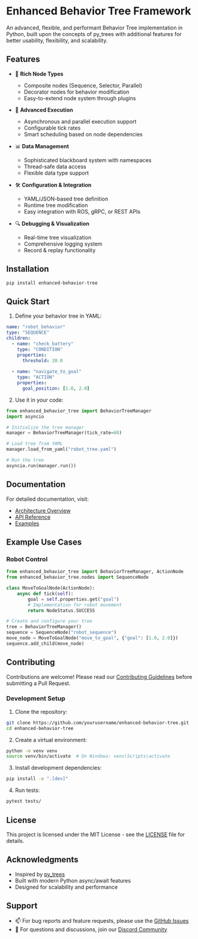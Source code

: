 # Enhanced Behavior Tree Framework

An advanced, flexible, and performant Behavior Tree implementation in Python, built upon the concepts of py_trees with additional features for better usability, flexibility, and scalability.

## Features

- 🌟 **Rich Node Types**
  - Composite nodes (Sequence, Selector, Parallel)
  - Decorator nodes for behavior modification
  - Easy-to-extend node system through plugins

- 🔄 **Advanced Execution**
  - Asynchronous and parallel execution support
  - Configurable tick rates
  - Smart scheduling based on node dependencies

- 📊 **Data Management**
  - Sophisticated blackboard system with namespaces
  - Thread-safe data access
  - Flexible data type support

- 🛠 **Configuration & Integration**
  - YAML/JSON-based tree definition
  - Runtime tree modification
  - Easy integration with ROS, gRPC, or REST APIs

- 🔍 **Debugging & Visualization**
  - Real-time tree visualization
  - Comprehensive logging system
  - Record & replay functionality

## Installation

```bash
pip install enhanced-behavior-tree
```

## Quick Start

1. Define your behavior tree in YAML:

```yaml
name: "robot_behavior"
type: "SEQUENCE"
children:
  - name: "check_battery"
    type: "CONDITION"
    properties:
      threshold: 20.0
  
  - name: "navigate_to_goal"
    type: "ACTION"
    properties:
      goal_position: [1.0, 2.0]
```

2. Use it in your code:

```python
from enhanced_behavior_tree import BehaviorTreeManager
import asyncio

# Initialize the tree manager
manager = BehaviorTreeManager(tick_rate=60)

# Load tree from YAML
manager.load_from_yaml("robot_tree.yaml")

# Run the tree
asyncio.run(manager.run())
```

## Documentation

For detailed documentation, visit:
- [Architecture Overview](docs/architecture.md)
- [API Reference](docs/api_reference.md)
- [Examples](docs/examples.md)

## Example Use Cases

### Robot Control
```python
from enhanced_behavior_tree import BehaviorTreeManager, ActionNode
from enhanced_behavior_tree.nodes import SequenceNode

class MoveToGoalNode(ActionNode):
    async def tick(self):
        goal = self.properties.get("goal")
        # Implementation for robot movement
        return NodeStatus.SUCCESS

# Create and configure your tree
tree = BehaviorTreeManager()
sequence = SequenceNode("robot_sequence")
move_node = MoveToGoalNode("move_to_goal", {"goal": [1.0, 2.0]})
sequence.add_child(move_node)
```

## Contributing

Contributions are welcome! Please read our [Contributing Guidelines](CONTRIBUTING.md) before submitting a Pull Request.

### Development Setup

1. Clone the repository:
```bash
git clone https://github.com/yourusername/enhanced-behavior-tree.git
cd enhanced-behavior-tree
```

2. Create a virtual environment:
```bash
python -m venv venv
source venv/bin/activate  # On Windows: venv\Scripts\activate
```

3. Install development dependencies:
```bash
pip install -e ".[dev]"
```

4. Run tests:
```bash
pytest tests/
```

## License

This project is licensed under the MIT License - see the [LICENSE](LICENSE) file for details.

## Acknowledgments

- Inspired by [py_trees](https://github.com/splintered-reality/py_trees)
- Built with modern Python async/await features
- Designed for scalability and performance

## Support

- 📫 For bug reports and feature requests, please use the [GitHub Issues](https://github.com/yourusername/enhanced-behavior-tree/issues)
- 💬 For questions and discussions, join our [Discord Community](https://discord.gg/yourdiscord)
